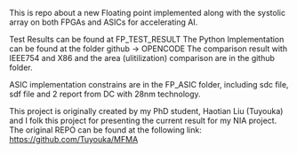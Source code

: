 This is repo about a new Floating point implemented along with the systolic array on both FPGAs and ASICs for accelerating AI. 

Test Results can be found at FP_TEST_RESULT
The Python Implementation can be found at the folder github -> OPENCODE
The comparison result with IEEE754 and X86 and the area (ulitilization) comparison are in the github folder. 

ASIC implementation constrains are in the FP_ASIC folder, including sdc file, sdf file and 2 report from DC with 28nm technology. 

This project is originally created by my PhD student, Haotian Liu (Tuyouka) and I folk this project for presenting the current result for my NIA project. 
The original REPO can be found at the following link: https://github.com/Tuyouka/MFMA
